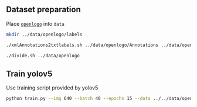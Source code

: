 ## Dataset preparation
Place [`openlogo`](https://hangsu0730.github.io/qmul-openlogo/) into `data`
```sh
mkdir ../data/openlogo/labels
```
```sh
./xmlAnnotations2txtlabels.sh ../data/openlogo/Annotations ../data/openlogo/labels
```
```sh
./divide.sh ../data/openlogo
```

## Train yolov5
Use training script provided by yolov5
```sh
python train.py --img 640 --batch 40 --epochs 15 --data ../../data/openlogo.yaml --weights ../../models/yolov5s4logo.pt
```
